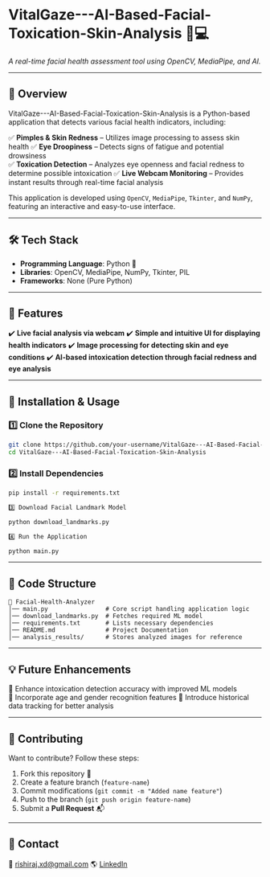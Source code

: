# VitalGaze---AI-Based-Facial-Toxication-Skin-Analysis 🏥💻  
_A real-time facial health assessment tool using OpenCV, MediaPipe, and AI._

---

## 📌 Overview
VitalGaze---AI-Based-Facial-Toxication-Skin-Analysis is a Python-based application that detects various facial health indicators, including:

✅ **Pimples & Skin Redness** – Utilizes image processing to assess skin health 
✅ **Eye Droopiness** – Detects signs of fatigue and potential drowsiness  
✅ **Toxication Detection** – Analyzes eye openness and facial redness to determine possible intoxication 
✅ **Live Webcam Monitoring** – Provides instant results through real-time facial analysis

This application is developed using `OpenCV`, `MediaPipe`, `Tkinter`, and `NumPy`, featuring an interactive and easy-to-use interface.

---

## 🛠️ Tech Stack
- **Programming Language**: Python 🐍  
- **Libraries**: OpenCV, MediaPipe, NumPy, Tkinter, PIL  
- **Frameworks**: None (Pure Python)  

---

## 🚀 Features
✔️ **Live facial analysis via webcam** 
✔️  **Simple and intuitive UI for displaying health indicators** 
✔️ **Image processing for detecting skin and eye conditions** 
✔️ **AI-based intoxication detection through facial redness and eye analysis** 

---

## 📂 Installation & Usage
### 1️⃣ Clone the Repository
```bash
git clone https://github.com/your-username/VitalGaze---AI-Based-Facial-Toxication-Skin-Analysis.git
cd VitalGaze---AI-Based-Facial-Toxication-Skin-Analysis
```

### 2️⃣ Install Dependencies
```bash
pip install -r requirements.txt

3️⃣ Download Facial Landmark Model

python download_landmarks.py

4️⃣ Run the Application

python main.py
```

---

## 📜 Code Structure
```
📂 Facial-Health-Analyzer
│── main.py                # Core script handling application logic
│── download_landmarks.py  # Fetches required ML model
│── requirements.txt       # Lists necessary dependencies
│── README.md              # Project Documentation
│── analysis_results/      # Stores analyzed images for reference
```

---

## 💡 Future Enhancements
🔹 Enhance intoxication detection accuracy with improved ML models  
🔹 Incorporate age and gender recognition features
🔹 Introduce historical data tracking for better analysis

---

## 🤝 Contributing
Want to contribute? Follow these steps:  
1. Fork this repository 🍴  
2. Create a feature branch (`feature-name`)  
3. Commit modifications (`git commit -m "Added name feature"`)  
4. Push to the branch (`git push origin feature-name`)  
5. Submit a **Pull Request** 📬  

---


## 🙋 Contact
📧 rishiraj.xd@gmail.com 
🌎 [LinkedIn]([www.linkedin.com/in/rishi-raj2710])  
